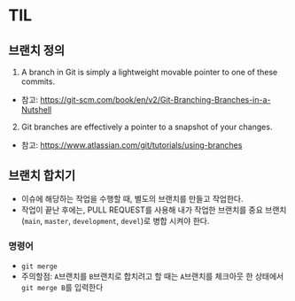 # TIL

## 브랜치 정의
1. A branch in Git is simply a lightweight movable pointer to one of these commits.
  - 참고: https://git-scm.com/book/en/v2/Git-Branching-Branches-in-a-Nutshell
2. Git branches are effectively a pointer to a snapshot of your changes.
  - 참고: https://www.atlassian.com/git/tutorials/using-branches

## 브랜치 합치기
- 이슈에 해당하는 작업을 수행할 때, 별도의 브랜치를 만들고 작업한다.
- 작업이 끝난 후에는, PULL REQUEST를 사용해 내가 작업한 브랜치를 중요 브랜치(`main`, `master`, `development`, `devel`)로 병합 시켜야 한다.

### 명령어
- `git merge`
- 주의할점: `A`브랜치를 `B`브랜치로 합치려고 할 때는 `A`브랜치를 체크아웃 한 상태에서 `git merge B`를 입력한다